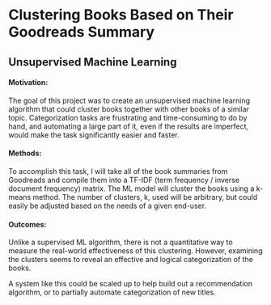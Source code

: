 # Clustering Books Based on Their Goodreads Summary
## Unsupervised Machine Learning 

#### Motivation:
The goal of this project was to create an unsupervised machine learning algorithm that could cluster books together with other books of a similar topic. Categorization tasks are frustrating and time-consuming to do by hand, and automating a large part of it, even if the results are imperfect, would make the task significantly easier and faster.

#### Methods:
To accomplish this task, I will take all of the book summaries from Goodreads and compile them into a TF-IDF (term frequency / inverse document frequency) matrix. The ML model will cluster the books using a k-means method. The number of clusters, k, used will be arbitrary, but could easily be adjusted based on the needs of a given end-user.

#### Outcomes:
Unlike a supervised ML algorithm, there is not a quantitative way to measure the real-world effectiveness of this clustering. However, examining the clusters seems to reveal an effective and logical categorization of the books. 

A system like this could be scaled up to help build out a recommendation algorithm, or to partially automate categorization of new titles.

